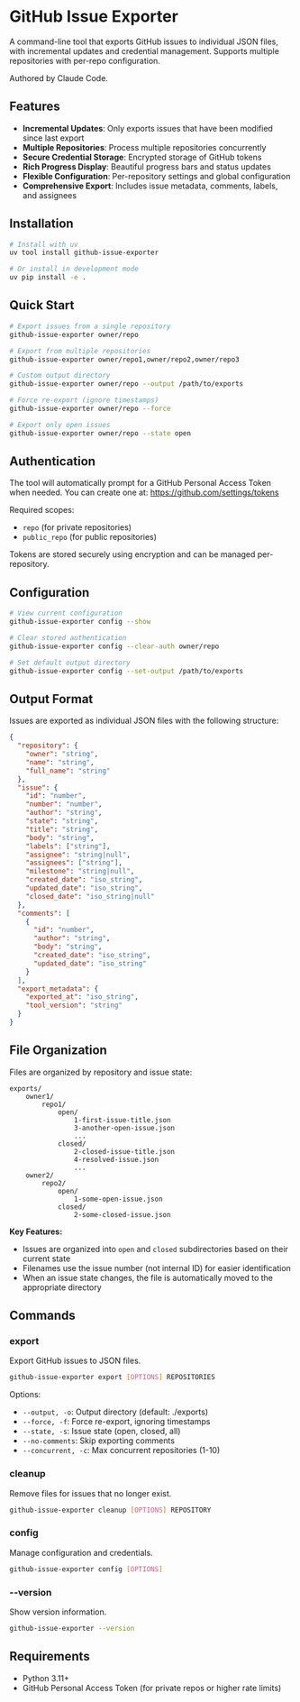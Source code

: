 # GitHub Issue Exporter

A command-line tool that exports GitHub issues to individual JSON files, with incremental updates and credential management. Supports multiple repositories with per-repo configuration.

Authored by Claude Code.

## Features

- **Incremental Updates**: Only exports issues that have been modified since last export
- **Multiple Repositories**: Process multiple repositories concurrently
- **Secure Credential Storage**: Encrypted storage of GitHub tokens
- **Rich Progress Display**: Beautiful progress bars and status updates
- **Flexible Configuration**: Per-repository settings and global configuration
- **Comprehensive Export**: Includes issue metadata, comments, labels, and assignees

## Installation

```bash
# Install with uv
uv tool install github-issue-exporter

# Or install in development mode
uv pip install -e .
```

## Quick Start

```bash
# Export issues from a single repository
github-issue-exporter owner/repo

# Export from multiple repositories
github-issue-exporter owner/repo1,owner/repo2,owner/repo3

# Custom output directory
github-issue-exporter owner/repo --output /path/to/exports

# Force re-export (ignore timestamps)
github-issue-exporter owner/repo --force

# Export only open issues
github-issue-exporter owner/repo --state open
```

## Authentication

The tool will automatically prompt for a GitHub Personal Access Token when needed. You can create one at: https://github.com/settings/tokens

Required scopes:
- `repo` (for private repositories)
- `public_repo` (for public repositories)

Tokens are stored securely using encryption and can be managed per-repository.

## Configuration

```bash
# View current configuration
github-issue-exporter config --show

# Clear stored authentication
github-issue-exporter config --clear-auth owner/repo

# Set default output directory
github-issue-exporter config --set-output /path/to/exports
```

## Output Format

Issues are exported as individual JSON files with the following structure:

```json
{
  "repository": {
    "owner": "string",
    "name": "string", 
    "full_name": "string"
  },
  "issue": {
    "id": "number",
    "number": "number",
    "author": "string",
    "state": "string",
    "title": "string",
    "body": "string",
    "labels": ["string"],
    "assignee": "string|null",
    "assignees": ["string"],
    "milestone": "string|null",
    "created_date": "iso_string",
    "updated_date": "iso_string",
    "closed_date": "iso_string|null"
  },
  "comments": [
    {
      "id": "number",
      "author": "string",
      "body": "string",
      "created_date": "iso_string",
      "updated_date": "iso_string"
    }
  ],
  "export_metadata": {
    "exported_at": "iso_string",
    "tool_version": "string"
  }
}
```

## File Organization

Files are organized by repository and issue state:

```
exports/
    owner1/
        repo1/
            open/
                1-first-issue-title.json
                3-another-open-issue.json
                ...
            closed/
                2-closed-issue-title.json
                4-resolved-issue.json
                ...
    owner2/
        repo2/
            open/
                1-some-open-issue.json
            closed/
                2-some-closed-issue.json
```

**Key Features:**
- Issues are organized into `open` and `closed` subdirectories based on their current state
- Filenames use the issue number (not internal ID) for easier identification  
- When an issue state changes, the file is automatically moved to the appropriate directory

## Commands

### export
Export GitHub issues to JSON files.

```bash
github-issue-exporter export [OPTIONS] REPOSITORIES
```

Options:
- `--output, -o`: Output directory (default: ./exports)
- `--force, -f`: Force re-export, ignoring timestamps
- `--state, -s`: Issue state (open, closed, all)
- `--no-comments`: Skip exporting comments
- `--concurrent, -c`: Max concurrent repositories (1-10)

### cleanup
Remove files for issues that no longer exist.

```bash
github-issue-exporter cleanup [OPTIONS] REPOSITORY
```

### config
Manage configuration and credentials.

```bash
github-issue-exporter config [OPTIONS]
```

### --version
Show version information.

```bash
github-issue-exporter --version
```

## Requirements

- Python 3.11+
- GitHub Personal Access Token (for private repos or higher rate limits)

